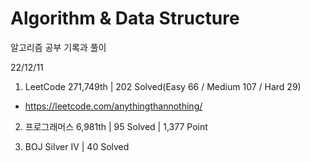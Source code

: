 # Algorithm & Data Structure

알고리즘 공부 기록과 풀이

22/12/11

1. LeetCode 271,749th | 202 Solved(Easy 66 / Medium 107 / Hard 29)
- https://leetcode.com/anythingthannothing/

2. 프로그래머스 6,981th | 95 Solved | 1,377 Point

3. BOJ Silver IV | 40 Solved